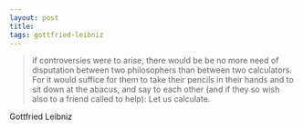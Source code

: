 ```yaml
---
layout: post
title:
tags: gottfried-leibniz
---
```


> if controversies were to arise, there would be be no more need of disputation between two philosophers than between two calculators. For it would suffice for them to take their pencils in their hands and to sit down at the abacus, and say to each other (and if they so wish also to a friend called to help): Let us calculate.

Gottfried Leibniz